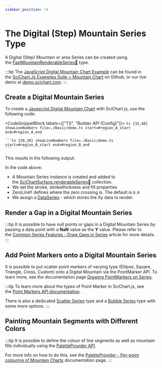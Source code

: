 ```yaml
---
sidebar_position: 14
---
```


# The Digital (Step) Mountain Series Type

A Digital (Step) Mountain or area Series can be created using the [FastMountainRenderableSeries:blue_book:](https://www.scichart.com/documentation/js/current/typedoc/classes/fastmountainrenderableseries.html) type.

:::tip
The [JavaScript Digital Mountain Chart Example](https://demo.scichart.com/javascript/digital-mountain-chart) can be found in the [SciChart.Js Examples Suite > Mountain Chart](https://github.com/ABTSoftware/SciChart.JS.Examples/tree/master/Examples/src/components/Examples/Charts2D/BasicChartTypes/DigitalMountainChart) on Github, or our live demo at [demo.scichart.com](https://demo.scichart.com/javascript/digital-mountain-chart).
:::

<ChartFromSciChartDemo
    src="https://www.scichart.com/demo/iframe/digital-mountain-chart"
    title="Digital Mountain Series Chart"
/>

## Create a Digital Mountain Series

To create a [Javascript Digital Mountain Chart](https://demo.scichart.com/javascript-digital-mountain-chart) with SciChart.js, use the following code:

<CodeSnippetBlock labels={["TS", "Builder API (Config)"]}>
    ```ts {32,48} showLineNumbers file=./Basic/demo.ts start=#region_A_start end=#region_A_end
    ```

    ```ts {20,38} showLineNumbers file=./Basic/demo.ts start=#region_B_start end=#region_B_end
    ```
</CodeSnippetBlock>

This results in the following output:

<LiveDocSnippet name="./Basic/demo" />

In the code above:

*   A Mountain Series instance is created and added to the [SciChartSurface.renderableSeries:blue_book:](https://www.scichart.com/documentation/js/current/typedoc/classes/scichartsurface.html#renderableseries) collection.
*   We set the stroke, strokethickness and fill properties
*   ZeroLineY defines where the zero crossing is. The default is `0.0`
*   We assign a [DataSeries](/docs/2d-charts/chart-types/data-series-api/data-series-api-overview) - which stores the Xy data to render.

## Render a Gap in a Digital Mountain Series

:::tip
It is possible to have null points or gaps in a Digital Mountain Series by passing a data point with a **NaN** value as the **Y** value. Please refer to the [Common Series Features - Draw Gaps in Series](/docs/2d-charts/chart-types/common-series-apis/drawing-gaps) article for more details.
:::

## Add Point Markers onto a Digital Mountain Series

It is possible to put scatter point markers of varying type (Ellipse, Square, Triangle, Cross, Custom) onto a Digital Mountain via the PointMarker API. To learn more, see the documentation page [Drawing PointMarkers on Series](/docs/2d-charts/chart-types/common-series-apis/drawing-point-markers).

:::tip
To learn more about the types of Point Marker in SciChart.js, see the [Point Markers API documentation](/docs/2d-charts/chart-types/common-series-apis/drawing-point-markers).

There is also a dedicated [Scatter Series](/docs/2d-charts/chart-types/xy-scatter-renderable-series) type and a [Bubble Series](/docs/2d-charts/chart-types/fast-bubble-renderable-series) type with some more options.
:::

## Painting Mountain Segments with Different Colors

:::tip
It is possible to define the colour of line segments as well as mountain fills individually using the [PaletteProvider API](/docs/2d-charts/chart-types/palette-provider-api/palette-provider-api-overview).

For more info on how to do this, see the [PaletteProvider - Per-point colouring of Mountain Charts](/docs/2d-charts/chart-types/palette-provider-api/fast-mountain-renderable-series) documentation page.
:::